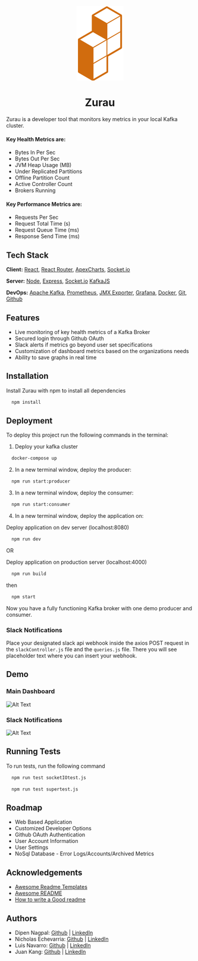 <div style="text-align: center;">

![Zurau Logo](./client/assets/images/zurau-logo.png "Zurau Logo")

</div>

<h1 style="text-align: center" style="font-size: 10rem">Zurau</h1>

Zurau is a developer tool that monitors key metrics in your local Kafka cluster. 

#### Key Health Metrics are:

- Bytes In Per Sec 
- Bytes Out Per Sec
- JVM Heap Usage (MB)
- Under Replicated Partitions
- Offline Partition Count
- Active Controller Count
- Brokers Running

#### Key Performance Metrics are:

- Requests Per Sec
- Request Total Time (s)
- Request Queue Time (ms)
- Response Send Time (ms)
## Tech Stack

**Client:** [React](https://reactjs.org/), [React Router](https://reactrouter.com/en/main), [ApexCharts](https://apexcharts.com), [Socket.io](https://socket.io)

**Server:** [Node](https://nodejs.org/en/), [Express](https://expressjs.com/), [Socket.io](https://socket.io) [KafkaJS](https://kafka.js.org)


**DevOps:** [Apache Kafka](https://kafka.apache.org/), [Prometheus](https://prometheus.io/), [JMX Exporter](https://github.com/prometheus/jmx_exporter), [Grafana](https://grafana.com), [Docker](https://www.docker.com), [Git](https://git-scm.com/), [Github](https://github.com/)


## Features

- Live monitoring of key health metrics of a Kafka Broker
- Secured login through Github OAuth
- Slack alerts if metrics go beyond user set specifications
- Customization of dashboard metrics based on the organizations needs
- Ability to save graphs in real time


## Installation

Install Zurau with npm to install all dependencies

```bash
  npm install
```
    
## Deployment

To deploy this project run the following commands in the terminal:

1. Deploy your kafka cluster
```bash
  docker-compose up
```

2. In a new terminal window, deploy the producer:
```bash
  npm run start:producer
```

3. In a new terminal window, deploy the consumer:
```bash
  npm run start:consumer
```

4. In a new terminal window, deploy the application on:

Deploy application on dev server (localhost:8080)
```bash
  npm run dev
```

OR

Deploy application on production server (localhost:4000)
```bash
  npm run build
```
then
```bash
  npm start
```
Now you have a fully functioning Kafka broker with one demo producer and consumer.

<h3>Slack Notifications</h3>

Place your designated slack api webhook inside the axios POST request in the  ```slackController.js``` file and the ```queries.js``` file. There you will see placeholder text where you can insert your webhook.

## Demo

<h3>Main Dashboard</h3>


![Alt Text](https://media.giphy.com/media/kfKhKpAbezCIxwCW9D/giphy.gif)

<h3>Slack Notifications</h3>


![Alt Text](https://media.giphy.com/media/0ykVFzaLsVZao1XgGR/giphy.gif)


## Running Tests

To run tests, run the following command

```bash
  npm run test socketIOtest.js
```
```bash
  npm run test supertest.js
```

## Roadmap

- Web Based Application
- Customized Developer Options 
- Github OAuth Authentication
- User Account Information
- User Settings
- NoSql Database - Error Logs/Accounts/Archived Metrics


## Acknowledgements

 - [Awesome Readme Templates](https://awesomeopensource.com/project/elangosundar/awesome-README-templates)
 - [Awesome README](https://github.com/matiassingers/awesome-readme)
 - [How to write a Good readme](https://bulldogjob.com/news/449-how-to-write-a-good-readme-for-your-github-project)


## Authors

- Dipen Nagpal: [Github](https://github.com/dnagpal1) | [LinkedIn](www.linkedin.com/in/dipen-nagpal)
- Nicholas Echevarria: [Github](https://github.com/nick-echevarria) | [LinkedIn](https://www.linkedin.com/in/nicholasechevarria/)
- Luis Navarro: [Github](https://github.com/luis-e-navarro) | [LinkedIn](https://linkedin.com/in/luis-e-navarro)
- Juan Kang: [Github](https://github.com/juanpakang) | [LinkedIn](https://www.linkedin.com/in/juankang/)
